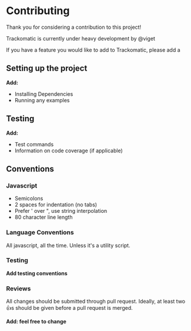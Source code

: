 # Contributing

Thank you for considering a contribution to this project!

Trackomatic is currently under heavy development by @viget

If you have a feature you would like to add to Trackomatic, please add a 

## Setting up the project

**Add:**

- Installing Dependencies
- Running any examples

## Testing

**Add:**

- Test commands
- Information on code coverage (if applicable)

## Conventions

### Javascript

- Semicolons
- 2 spaces for indentation (no tabs)
- Prefer ' over ", use string interpolation
- 80 character line length

### Language Conventions

All javascript, all the time. Unless it's a utility script.

### Testing

**Add testing conventions**

### Reviews

All changes should be submitted through pull request. Ideally, at
least two :+1:s should be given before a pull request is merged.

**Add: feel free to change**
